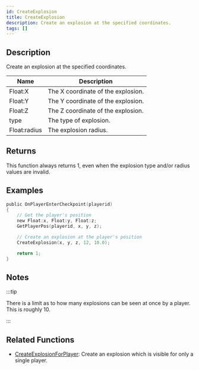 ```yaml
---
id: CreateExplosion
title: CreateExplosion
description: Create an explosion at the specified coordinates.
tags: []
---
```


## Description

Create an explosion at the specified coordinates.

| Name         | Description                        |
| ------------ | ---------------------------------- |
| Float:X      | The X coordinate of the explosion. |
| Float:Y      | The Y coordinate of the explosion. |
| Float:Z      | The Z coordinate of the explosion. |
| type         | The type of explosion.             |
| Float:radius | The explosion radius.              |

## Returns

This function always returns 1, even when the explosion type and/or radius values are invalid.

## Examples

```c
public OnPlayerEnterCheckpoint(playerid)
{
    // Get the player's position
    new Float:x, Float:y, Float:z;
    GetPlayerPos(playerid, x, y, z);

    // Create an explosion at the player's position
    CreateExplosion(x, y, z, 12, 10.0);

    return 1;
}
```

## Notes

:::tip

There is a limit as to how many explosions can be seen at once by a player. This is roughly 10.

:::

## Related Functions

- [CreateExplosionForPlayer](../functions/CreateExplosionForPlayer.md): Create an explosion which is visible for only a single player.
